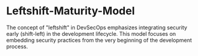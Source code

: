 # Leftshift-Maturity-Model
The concept of "leftshift" in DevSecOps emphasizes integrating security early (shift-left) in the development lifecycle. This model focuses on embedding security practices from the very beginning of the development process.
